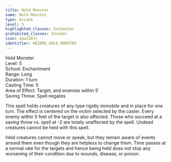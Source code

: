 ```yaml
---
title: Hold Monster
name: Hold Monster
type: Arcane
level: 5
highlighted_classes: Enchanter
prohibited_classes: Invoker
icon: spwi507c
identifier: WIZARD_HOLD_MONSTER
---
```

Hold Monster  
Level: 5  
School: Enchantment  
Range: Long  
Duration: 1 turn  
Casting Time: 5  
Area of Effect: Target, and enemies within 5'  
Saving Throw: Spell negates  
  
This spell holds creatures of any type rigidly immobile and in place for one turn. The effect is centered on the victim selected by the caster. Every enemy within 5 feet of the target is also affected. Those who succeed at a saving throw vs. spell at -2 are totally unaffected by the spell. Undead creatures cannot be held with this spell.  
  
Held creatures cannot move or speak, but they remain aware of events around them even though they are helpless to change them. Time passes at a normal rate for the targets and hence being held does not stop any worsening of their condition due to wounds, disease, or poison.  
